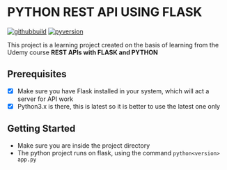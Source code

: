 # PYTHON REST API USING FLASK

[![githubbuild](https://img.shields.io/appveyor/build/gruntjs/grunt)](https://img.shields.io/appveyor/build/gruntjs/grunt)
[![pyversion](https://img.shields.io/pypi/pyversions/flask)](https://img.shields.io/pypi/pyversions/flask)

This project is a learning project created on the basis of learning from the Udemy course **REST APIs with FLASK and PYTHON**

## Prerequisites

- [X] Make sure you have Flask installed in your system, which will act a server for API work
- [X] Python3.x is there, this is latest so it is better to use the latest one only

## Getting Started

- Make sure you are inside the project directory
- The python project runs on flask, using the command `python<version> app.py`
